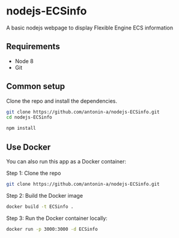 nodejs-ECSinfo
======================

A basic nodejs webpage to display Flexible Engine ECS information 
## Requirements

* Node 8
* Git

## Common setup

Clone the repo and install the dependencies.

```bash
git clone https://github.com/antonin-a/nodejs-ECSinfo.git
cd nodejs-ECSinfo
```

```bash
npm install
```

## Use Docker
You can also run this app as a Docker container:

Step 1: Clone the repo

```bash
git clone https://github.com/antonin-a/nodejs-ECSinfo.git
```

Step 2: Build the Docker image

```bash
docker build -t ECSinfo .
```

Step 3: Run the Docker container locally:

```bash
docker run -p 3000:3000 -d ECSinfo
```

